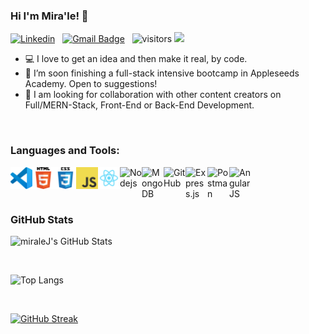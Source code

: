 ### Hi I'm Mira'le! 👋

[![Linkedin](https://img.shields.io/badge/-LinkedIn-blue?style=flat&logo=Linkedin&logoColor=white)](https://linkedin.com/in/mira-le-yosman-19070145)
 &nbsp;
[![Gmail Badge](https://img.shields.io/badge/-miralek@gmail.com-orange?style=flat-square&logo=Gmail&logoColor=white&link=mailto:miralek@gmail.com)](mailto:miralek@gmail.com)
&nbsp;
![visitors](https://visitor-badge.laobi.icu/badge?page_id=miralej.miralej)
[![](https://tokei.rs/b1/github/miralej)](https://github.com/miralej)  

- :computer: I love to get an idea and then make it real, by code.
- :blossom: I’m soon finishing a full-stack intensive bootcamp in Appleseeds Academy. Open to suggestions!
- :eyes: I am looking for collaboration with other content creators on Full/MERN-Stack, Front-End or Back-End Development.

<!-- ### Connect with me: -->

<!-- [<img align="left" alt="codeSTACKr | LinkedIn" width="32px" src="https://cdn3.iconfinder.com/data/icons/free-social-icons/67/linkedin_square_color-512.png" />][linkedin]
[<img align="left" alt="codeSTACKr | Mail" width="32px" src="https://upload.wikimedia.org/wikipedia/commons/thumb/7/7e/Gmail_icon_%282020%29.svg/512px-Gmail_icon_%282020%29.svg.png" />][Mail]

[linkedin]: https://linkedin.com/in/mira-le-yosman-19070145
[Mail]:<mailto:miralek@gmail.com> -->

</br>

### Languages and Tools:

<img width="35px" title="Visual Studio Code" align="left" alt="Visual Studio Code" src="https://raw.githubusercontent.com/github/explore/80688e429a7d4ef2fca1e82350fe8e3517d3494d/topics/visual-studio-code/visual-studio-code.png" />
<img width="35px" title="HTML5" align="left" alt="HTML5" src="https://raw.githubusercontent.com/github/explore/80688e429a7d4ef2fca1e82350fe8e3517d3494d/topics/html/html.png" />
<img width="35px" title="CSS3" align="left" alt="CSS3" src="https://raw.githubusercontent.com/github/explore/80688e429a7d4ef2fca1e82350fe8e3517d3494d/topics/css/css.png" />
<img width="35px" title="JavaScript" align="left" alt="JavaScript" src="https://raw.githubusercontent.com/github/explore/80688e429a7d4ef2fca1e82350fe8e3517d3494d/topics/javascript/javascript.png" />
<img width="35px" title="React" align="left" alt="React" src="https://raw.githubusercontent.com/github/explore/80688e429a7d4ef2fca1e82350fe8e3517d3494d/topics/react/react.png" />
<img width="35px" title="Nodejs" align="left" alt="Nodejs" src="https://raw.githubusercontent.com/rahulbanerjee26/githubAboutMeGenerator/main/icons/nodejs.svg">
<img width="35px" title="MongoDB" align="left" alt="MongoDB" src="https://gocode.colorado.gov/wp-content/uploads/2020/11/MongoDB-sm-logo.gif" />
<img width="35px" title="GitHub" align="left" alt="GitHub" src="https://p.kindpng.com/picc/s/255-2558173_github-logo-png-transparent-png.png" />
<img width="35px" title="Express.js" align="left" alt="Express.js" src="https://cdn.buttercms.com/8am8PZECScDawQa33Lv2">
<img width="35px" title="Postman" align="left" alt="Postman" src="https://www.logolynx.com/images/logolynx/f5/f5d41d6b7c54dafe7cd717d09903c275.jpeg">
<img width="35px" title="AngularJS" align="left" alt="AngularJS" src="https://cdn.worldvectorlogo.com/logos/angular-icon.svg">


</br>
</br>
</br>

### GitHub Stats

![miraleJ's GitHub Stats](https://github-readme-stats.vercel.app/api?username=miraleJ&count_private=true&show_icons=true&&hide=stars&theme=highcontrast)

</br> 

![Top Langs](https://github-readme-stats.vercel.app/api/top-langs/?username=miraleJ&layout=compact&card_width=445&theme=highcontrast)

</br>

[![GitHub Streak](https://github-readme-streak-stats.herokuapp.com/?user=miraleJ&theme=neon-dark)](https://git.io/streak-stats)

